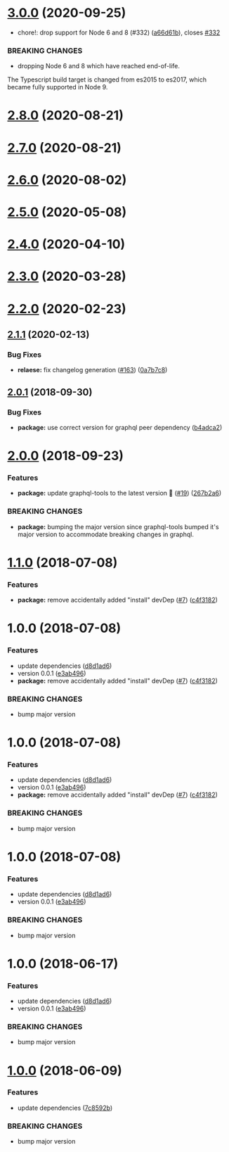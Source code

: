 # [3.0.0](https://github.com/brandondoran/graphql-directive-deprecated/compare/v2.8.0...v3.0.0) (2020-09-25)


* chore!: drop support for Node 6 and 8 (#332) ([a66d61b](https://github.com/brandondoran/graphql-directive-deprecated/commit/a66d61b1539dfe7dd3958d9a8d55fe7ec789b77b)), closes [#332](https://github.com/brandondoran/graphql-directive-deprecated/issues/332)


### BREAKING CHANGES

* dropping Node 6 and 8 which have reached end-of-life.

The Typescript build target is changed from es2015 to es2017, which became
fully supported in Node 9.

# [2.8.0](https://github.com/brandondoran/graphql-directive-deprecated/compare/v2.7.0...v2.8.0) (2020-08-21)

# [2.7.0](https://github.com/brandondoran/graphql-directive-deprecated/compare/v2.6.0...v2.7.0) (2020-08-21)

# [2.6.0](https://github.com/brandondoran/graphql-directive-deprecated/compare/v2.5.0...v2.6.0) (2020-08-02)

# [2.5.0](https://github.com/brandondoran/graphql-directive-deprecated/compare/v2.4.0...v2.5.0) (2020-05-08)

# [2.4.0](https://github.com/brandondoran/graphql-directive-deprecated/compare/v2.3.0...v2.4.0) (2020-04-10)

# [2.3.0](https://github.com/brandondoran/graphql-directive-deprecated/compare/v2.2.0...v2.3.0) (2020-03-28)

# [2.2.0](https://github.com/brandondoran/graphql-directive-deprecated/compare/v2.1.1...v2.2.0) (2020-02-23)

## [2.1.1](https://github.com/brandondoran/graphql-directive-deprecated/compare/v2.1.0...v2.1.1) (2020-02-13)


### Bug Fixes

* **relaese:** fix changelog generation ([#163](https://github.com/brandondoran/graphql-directive-deprecated/issues/163)) ([0a7b7c8](https://github.com/brandondoran/graphql-directive-deprecated/commit/0a7b7c89ebfea7fe8be8850d9f2467177ca8ffc5))

## [2.0.1](https://github.com/brandondoran/graphql-directive-deprecated/compare/v2.0.0...v2.0.1) (2018-09-30)


### Bug Fixes

* **package:** use correct version for graphql peer dependency ([b4adca2](https://github.com/brandondoran/graphql-directive-deprecated/commit/b4adca2))

# [2.0.0](https://github.com/brandondoran/graphql-directive-deprecated/compare/v1.1.0...v2.0.0) (2018-09-23)


### Features

* **package:** update graphql-tools to the latest version 🚀 ([#19](https://github.com/brandondoran/graphql-directive-deprecated/issues/19)) ([267b2a6](https://github.com/brandondoran/graphql-directive-deprecated/commit/267b2a6))


### BREAKING CHANGES

* **package:** bumping the major version since graphql-tools bumped it's major version to accommodate breaking changes in graphql.

# [1.1.0](https://github.com/brandondoran/graphql-directive-deprecated/compare/v1.0.0...v1.1.0) (2018-07-08)


### Features

* **package:** remove accidentally added "install" devDep ([#7](https://github.com/brandondoran/graphql-directive-deprecated/issues/7)) ([c4f3182](https://github.com/brandondoran/graphql-directive-deprecated/commit/c4f3182))

# 1.0.0 (2018-07-08)


### Features

* update dependencies ([d8d1ad6](https://github.com/brandondoran/graphql-directive-deprecated/commit/d8d1ad6))
* version 0.0.1 ([e3ab496](https://github.com/brandondoran/graphql-directive-deprecated/commit/e3ab496))
* **package:** remove accidentally added "install" devDep ([#7](https://github.com/brandondoran/graphql-directive-deprecated/issues/7)) ([c4f3182](https://github.com/brandondoran/graphql-directive-deprecated/commit/c4f3182))


### BREAKING CHANGES

* bump major version

# 1.0.0 (2018-07-08)


### Features

* update dependencies ([d8d1ad6](https://github.com/brandondoran/graphql-directive-deprecated/commit/d8d1ad6))
* version 0.0.1 ([e3ab496](https://github.com/brandondoran/graphql-directive-deprecated/commit/e3ab496))
* **package:** remove accidentally added "install" devDep ([#7](https://github.com/brandondoran/graphql-directive-deprecated/issues/7)) ([c4f3182](https://github.com/brandondoran/graphql-directive-deprecated/commit/c4f3182))


### BREAKING CHANGES

* bump major version

# 1.0.0 (2018-07-08)


### Features

* update dependencies ([d8d1ad6](https://github.com/brandondoran/graphql-directive-deprecated/commit/d8d1ad6))
* version 0.0.1 ([e3ab496](https://github.com/brandondoran/graphql-directive-deprecated/commit/e3ab496))


### BREAKING CHANGES

* bump major version

# 1.0.0 (2018-06-17)


### Features

* update dependencies ([d8d1ad6](https://github.com/brandondoran/graphql-directive-deprecated/commit/d8d1ad6))
* version 0.0.1 ([e3ab496](https://github.com/brandondoran/graphql-directive-deprecated/commit/e3ab496))


### BREAKING CHANGES

* bump major version

# [1.0.0](https://github.com/brandondoran/graphql-directive-deprecated/compare/v0.1.0...v1.0.0) (2018-06-09)


### Features

* update dependencies ([7c8592b](https://github.com/brandondoran/graphql-directive-deprecated/commit/7c8592b))


### BREAKING CHANGES

* bump major version
